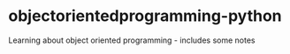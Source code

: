 # objectorientedprogramming-python
Learning about object oriented programming - includes some notes
